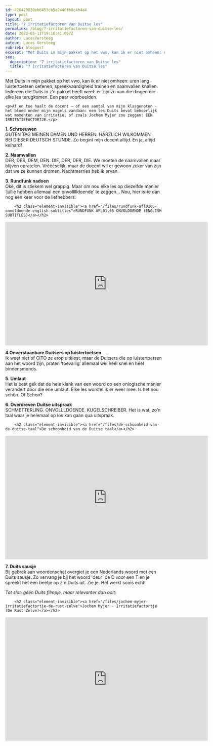 ```yaml
---
id: 426429830eb6453cb5a2446fb8c4b4a4
type: post
layout: post
title: "7 irritatiefactoren van Duitse les"
permalink: /blog/7-irritatiefactoren-van-duitse-les/
date: 2022-05-11T19:16:41.067Z
author: LucasVersteeg
auteur: Lucas Versteeg
rubriek: blogpost
excerpt: "Met Duits in mijn pakket op het vwo, kan ik er niet omheen: uren lang luistertoetsen oefenen, spreekvaardigheid trainen en naamvallen knallen. Iedereen die Duits in z’n pakket heeft weet: er zijn zo van die dingen die elke les terugkomen. Een paar voorbeelden.  "
seo:
  description: "7 irritatiefactoren van Duitse les"
  title: "7 irritatiefactoren van Duitse les"
---
```

Met Duits in mijn pakket op het vwo, kan ik er niet omheen: uren lang luistertoetsen oefenen, spreekvaardigheid trainen en naamvallen knallen. Iedereen die Duits in z’n pakket heeft weet: er zijn zo van die dingen die elke les terugkomen. Een paar voorbeelden.  

    <p>Af en toe haalt de docent – of een aantal van mijn klasgenoten - het bloed onder mijn nagels vandaan: een les Duits bevat behoorlijk wat momenten van irritatie, of zoals Jochem Myjer zou zeggen: EEN IRRITATIEFACTORTJE.</p>
<p><strong>1. Schreeuwen</strong><br>GUTEN TAG MEINEN DAMEN UND HERREN. HÄRZLICH WILKOMMEN BEI DIESER DEUTSCH STUNDE. Zo begint mijn docent altijd. En ja, altijd keihard!</p>
<p><strong>2. Naamvallen</strong><br>DER, DES, DEM, DEN. DIE, DER, DER, DIE. We moeten de naamvallen maar blijven opratelen. Vréééselijk, maar de docent wil er gewoon zeker van zijn dat we ze kunnen dromen. Nachtmerries heb ik ervan.</p>
<p><strong>3. Rundfunk nadoen</strong><br>Oké, dit is stiekem wel grappig. Maar om nou élke les op diezelfde manier ‘jullie hebben allemaal een onvollllldoende’ te zeggen... Nou, hier is-ie dan nog een keer voor de liefhebbers:</p>
<p><div class="media media-element-container media-default"><div id="file-532481" class="file file-video file-video-youtube">

        <h2 class="element-invisible"><a href="/files/rundfunk-afl0105-onvoldoende-english-subtitles">RUNDFUNK AFL01.05 ONVOLDOENDE (ENGLISH SUBTITLES)</a></h2>
    
  
  <div class="content">
    <div class="media-youtube-video media-element file-default media-youtube-1">
  <iframe class="media-youtube-player" width="640" height="390" title="RUNDFUNK AFL01.05 ONVOLDOENDE (ENGLISH SUBTITLES)" src="https://www.youtube.com/embed/a14Y2V5zJlY?wmode=opaque&controls=" name="RUNDFUNK AFL01.05 ONVOLDOENDE (ENGLISH SUBTITLES)" frameborder="0" allowfullscreen="">Video van RUNDFUNK AFL01.05 ONVOLDOENDE (ENGLISH SUBTITLES)</iframe>
</div>
  </div>

  
</div>
</div>
<p><strong>4.</strong><strong>Onverstaanbare Duitsers op luistertoetsen</strong><br>Ik weet niet of CITO ze erop uitkiest, maar de Duitsers die op luistertoetsen aan het woord zijn, praten ‘toevallig’ allemaal wel héél snel en héél binnensmonds.</p>
<p><strong>5. Umlaut</strong><br>Het is best gek dat de hele klank van een woord op een onlogische manier verandert door die éne umlaut. Elke les worstel ik er weer mee. Is het nou schön. Of Schon?</p>
<p><strong>6. Overdreven Duitse uitspraak</strong><br>SCHMETTERLING. ONVOLLLDOENDE. KUGELSCHREIBER. Het is wat, zo’n taal waar je helemaal op los kan gaan qua uitspraak.</p>
<p><div class="media media-element-container media-default"><div id="file-534708" class="file file-video file-video-youtube">

        <h2 class="element-invisible"><a href="/files/de-schoonheid-van-de-duitse-taal">De schoonheid van de Duitse taal</a></h2>
    
  
  <div class="content">
    <div class="media-youtube-video media-element file-default media-youtube-2">
  <iframe class="media-youtube-player" width="640" height="390" title="De schoonheid van de Duitse taal" src="https://www.youtube.com/embed/ihdJjn5cZ18?wmode=opaque&controls=" name="De schoonheid van de Duitse taal" frameborder="0" allowfullscreen="">Video van De schoonheid van de Duitse taal</iframe>
</div>
  </div>

  
</div>
</div>
<p><strong>7. Duits sausje</strong><br>Bij gebrek aan woordenschat overgiet je een Nederlands woord met een Duits sausje. Zo vervang je bij het woord 'deur' de D voor een T en je spreekt het een beetje op z'n Duits uit. Zie je. Het werkt soms echt!</p>
<p><em>Tot slot: géén Duits filmpje, maar relevanter dan ooit:</em></p>
<p><div class="media media-element-container media-default"><div id="file-534709" class="file file-video file-video-youtube">

        <h2 class="element-invisible"><a href="/files/jochem-myjer-irritatiefactortje-de-rust-zelve">Jochem Myjer - Irritatiefactortje (De Rust Zelve)</a></h2>
    
  
  <div class="content">
    <div class="media-youtube-video media-element file-default media-youtube-3">
  <iframe class="media-youtube-player" width="640" height="390" title="Jochem Myjer - Irritatiefactortje (De Rust Zelve)" src="https://www.youtube.com/embed/sD7ESlyKAyE?wmode=opaque&controls=" name="Jochem Myjer - Irritatiefactortje (De Rust Zelve)" frameborder="0" allowfullscreen="">Video van Jochem Myjer - Irritatiefactortje (De Rust Zelve)</iframe>
</div>
  </div>

  
</div>
</div>  
